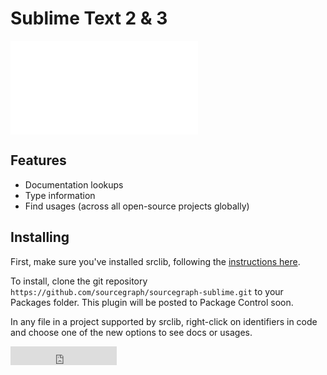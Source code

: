 # Sublime Text 2 & 3

<div class="embed-responsive embed-responsive-16by9">
<iframe class="embed-responsive-item" src="//www.youtube.com/embed/oSg0N0fV6o4?rel=0" frameborder="0" allowfullscreen></iframe>
</div>

## Features

- Documentation lookups
- Type information
- Find usages (across all open-source projects globally)

## Installing

First, make sure you've installed srclib, following
the [instructions here](../gettingstarted.md#install-srclib).

To install, clone the git repository
`https://github.com/sourcegraph/sourcegraph-sublime.git` to your Packages
folder. This plugin will be posted to Package Control soon.

In any file in a project supported by srclib, right-click on identifiers in code
and choose one of the new options to see docs or usages.

<iframe src="http://ghbtns.com/github-btn.html?user=sourcegraph&repo=sourcegraph-sublime&type=watch&count=true&size=large"
  allowtransparency="true" frameborder="0" scrolling="0" width="170" height="30"></iframe>
